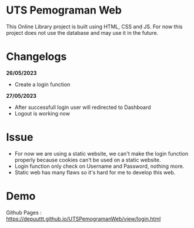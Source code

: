 # UTS Pemograman Web

This Online Library project is built using HTML, CSS and JS. For now this project does not use the database and may use it in the future.

# Changelogs

**26/05/2023**

- Create a login function

**27/05/2023**

- After successfull login user will redirected to Dashboard
- Logout is working now

# Issue

- For now we are using a static website, we can't make the login function properly because cookies can't be used on a static website.
- Login function only check on Username and Password, nothing more.
- Static web has many flaws so it's hard for me to develop this web.

# Demo
Github Pages : https://depuuttt.github.io/UTSPemogramanWeb/view/login.html
